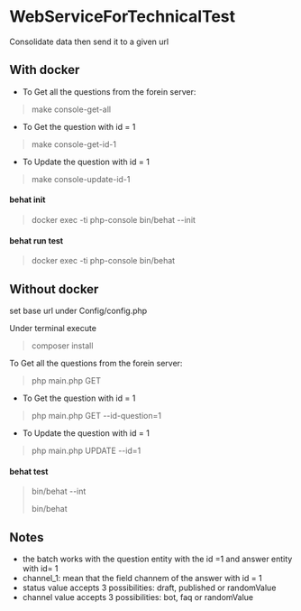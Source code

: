 # WebServiceForTechnicalTest
Consolidate data then send it to a given url 

## With docker

- To Get all the questions from the forein server: 
 >  make console-get-all

- To Get the question with id = 1 
 >  make console-get-id-1 

- To Update the question with id = 1 
 >  make console-update-id-1 

#### behat init 
 >  docker exec -ti php-console bin/behat --init
#### behat run test 
 >  docker exec -ti php-console bin/behat 


## Without docker

set base url under Config/config.php
  
Under terminal execute
 > composer install



To Get all the questions from the forein server: 
 > php main.php GET

- To Get the question with id = 1 
 > php main.php GET --id-question=1 

- To Update the question with id = 1 
 >  php main.php UPDATE  --id=1
#### behat test 
 > bin/behat --int
 >
 > bin/behat 


## Notes

* the batch works with the question entity with the id =1 and answer entity with id= 1 
* channel_1: mean that the field channem of the answer with id = 1 
* status value accepts 3 possibilities: draft, published or randomValue
* channel value accepts 3 possibilities: bot, faq or randomValue

